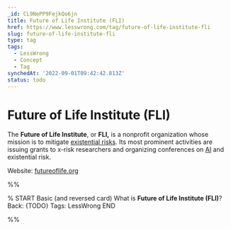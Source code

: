 ```yaml
---
_id: CL9NePP9FejkQo6jn
title: Future of Life Institute (FLI)
href: https://www.lesswrong.com/tag/future-of-life-institute-fli
slug: future-of-life-institute-fli
type: tag
tags:
  - LessWrong
  - Concept
  - Tag
synchedAt: '2022-09-01T09:42:42.813Z'
status: todo
---
```


# Future of Life Institute (FLI)

The **Future of Life Institute**, or **FLI,** is a nonprofit organization whose mission is to mitigate [existential risks](existential-risk). Its most prominent activities are issuing grants to x-risk researchers and organizing conferences on [AI](ai) and existential risk.

Website: [futureoflife.org](https://futureoflife.org)


%%

% START
Basic (and reversed card)
What is **Future of Life Institute (FLI)**?
Back: {TODO}
Tags: LessWrong
END

%%
	
